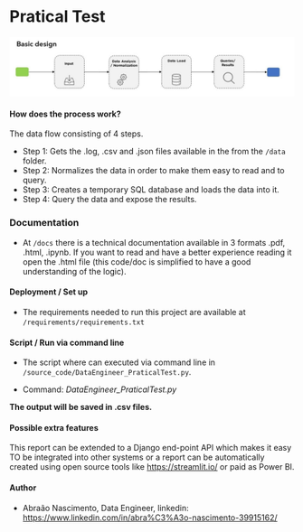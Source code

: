 # Pratical Test
![](images/basic_design.jpg)

#### How does the process work?
The data flow consisting of 4 steps. 

- Step 1: Gets the .log, .csv and .json files available in the  from the `/data` folder.
- Step 2: Normalizes the data in order to make them easy to read and to query.
- Step 3: Creates a temporary SQL database and loads the data into it.
- Step 4: Query the data and expose the results.

### Documentation
* At `/docs` there is a technical documentation available in 3 formats .pdf, .html, .ipynb. If you want to read and have a better experience reading it open the .html file (this code/doc is simplified to have a good understanding of the logic).

#### Deployment / Set up
* The requirements needed to run this project are available at `/requirements/requirements.txt` 

#### Script / Run via command line
* The script where can executed via command line in `/source_code/DataEngineer_PraticalTest.py`.
- Command: *DataEngineer_PraticalTest.py*

**The output will be saved in .csv files.**

#### Possible extra features
This report can be extended to a Django end-point API which makes it easy TO be integrated into other systems or a report can be automatically created using open source tools like https://streamlit.io/ or paid as Power BI. 

#### Author
* Abraão Nascimento, Data Engineer, linkedin: https://www.linkedin.com/in/abra%C3%A3o-nascimento-39915162/